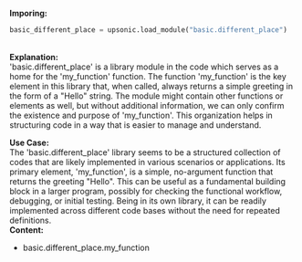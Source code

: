 <b class="custom_code_highlight_green">Imporing:</b><br>
```python
basic_different_place = upsonic.load_module("basic.different_place")
```
<br><b class="custom_code_highlight_green">Explanation:</b><br>'basic.different_place' is a library module in the code which serves as a home for the 'my_function' function. The function 'my_function' is the key element in this library that, when called, always returns a simple greeting in the form of a "Hello" string. The module might contain other functions or elements as well, but without additional information, we can only confirm the existence and purpose of 'my_function'. This organization helps in structuring code in a way that is easier to manage and understand.

<b class="custom_code_highlight_green">Use Case:</b><br>The 'basic.different_place' library seems to be a structured collection of codes that are likely implemented in various scenarios or applications. Its primary element, 'my_function', is a simple, no-argument function that returns the greeting "Hello". This can be useful as a fundamental building block in a larger program, possibly for checking the functional workflow, debugging, or initial testing. Being in its own library, it can be readily implemented across different code bases without the need for repeated definitions.
<br><b class="custom_code_highlight_green">Content:</b><br>
  - basic.different_place.my_function
